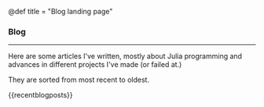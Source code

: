 @def title = "Blog landing page"

### Blog

---

Here are some articles I've written, mostly about Julia programming and advances in different projects I've made (or failed at.)

They are sorted from most recent to oldest.

{{recentblogposts}}
